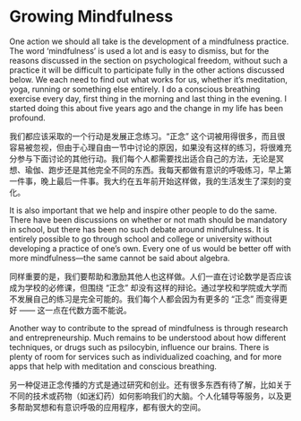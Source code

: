 # Growing Mindfulness

One action we should all take is the development of a mindfulness practice. The word ‘mindfulness’ is used a lot and is easy to dismiss, but for the reasons discussed in the section on psychological freedom, without such a practice it will be difficult to participate fully in the other actions discussed below. We each need to find out what works for us, whether it’s meditation, yoga, running or something else entirely. I do a conscious breathing exercise every day, first thing in the morning and last thing in the evening. I started doing this about five years ago and the change in my life has been profound.

我们都应该采取的一个行动是发展正念练习。“正念” 这个词被用得很多，而且很容易被忽视，但由于心理自由一节中讨论的原因，如果没有这样的练习，将很难充分参与下面讨论的其他行动。我们每个人都需要找出适合自己的方法，无论是冥想、瑜伽、跑步还是其他完全不同的东西。我每天都做有意识的呼吸练习，早上第一件事，晚上最后一件事。我大约在五年前开始这样做，我的生活发生了深刻的变化。


It is also important that we help and inspire other people to do the same. There have been discussions on whether or not math should be mandatory in school, but there has been no such debate around mindfulness. It is entirely possible to go through school and college or university without developing a practice of one’s own. Every one of us would be better off with more mindfulness—the same cannot be said about algebra.

同样重要的是，我们要帮助和激励其他人也这样做。人们一直在讨论数学是否应该成为学校的必修课，但围绕 “正念” 却没有这样的辩论。通过学校和学院或大学而不发展自己的练习是完全可能的。我们每个人都会因为有更多的 “正念” 而变得更好 —— 这一点在代数方面不能说。


Another way to contribute to the spread of mindfulness is through research and entrepreneurship. Much remains to be understood about how different techniques, or drugs such as psilocybin, influence our brains. There is plenty of room for services such as individualized coaching, and for more apps that help with meditation and conscious breathing.

另一种促进正念传播的方式是通过研究和创业。还有很多东西有待了解，比如关于不同的技术或药物（如迷幻药）如何影响我们的大脑。个人化辅导等服务，以及更多帮助冥想和有意识呼吸的应用程序，都有很大的空间。

